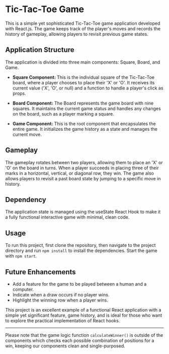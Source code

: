 # Tic-Tac-Toe Game

This is a simple yet sophisticated Tic-Tac-Toe game application developed with React.js. The game keeps track of the player's moves and records the history of gameplay, allowing players to revisit previous game states.

## Application Structure

The application is divided into three main components: Square, Board, and Game. 

- **Square Component:** This is the individual square of the Tic-Tac-Toe board, where a player chooses to place their 'X' or 'O'. It receives its current value ('X', 'O', or null) and a function to handle a player's click as props.

- **Board Component:** The Board represents the game board with nine squares. It maintains the current game status and handles any changes on the board, such as a player marking a square.

- **Game Component:** This is the root component that encapsulates the entire game. It initializes the game history as a state and manages the current move. 

## Gameplay

The gameplay rotates between two players, allowing them to place an 'X' or 'O' on the board in turns. When a player succeeds in placing three of their marks in a horizontal, vertical, or diagonal row, they win. The game also allows players to revisit a past board state by jumping to a specific move in history.

## Dependency 

The application state is managed using the useState React Hook to make it a fully functional interactive game with minimal, clean code.

## Usage

To run this project, first clone the repository, then navigate to the project directory and run `npm install` to install the dependencies. Start the game with `npm start`. 

## Future Enhancements

- Add a feature for the game to be played between a human and a computer.
- Indicate when a draw occurs if no player wins.
- Highlight the winning row when a player wins. 

This project is an excellent example of a functional React application with a simple yet significant feature, game history, and is ideal for those who want to explore the practical implementation of React hooks.

---
Please note that the game logic function `calculateWinner()` is outside of the components which checks each possible combination of positions for a win, keeping our components clean and single-purposed.
